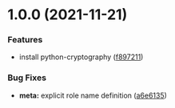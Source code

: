 # 1.0.0 (2021-11-21)


### Features

* install python-cryptography ([f897211](https://github.com/gliech/common-ansible-role/commit/f897211439f5f6f327882eb9bfe688c720ead79b))


### Bug Fixes

* **meta:** explicit role name definition ([a6e6135](https://github.com/gliech/common-ansible-role/commit/a6e6135f0b1af3d3558a25bf157bfc83783d71fa))
